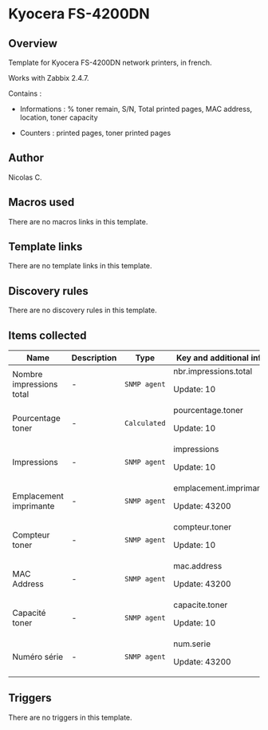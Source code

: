 # Kyocera FS-4200DN

## Overview

Template for Kyocera FS-4200DN network printers, in french.


Works with Zabbix 2.4.7.


Contains :


- Informations : % toner remain, S/N, Total printed pages, MAC address, location, toner capacity


- Counters : printed pages, toner printed pages



## Author

Nicolas C.

## Macros used

There are no macros links in this template.

## Template links

There are no template links in this template.

## Discovery rules

There are no discovery rules in this template.

## Items collected

|Name|Description|Type|Key and additional info|
|----|-----------|----|----|
|Nombre impressions total|<p>-</p>|`SNMP agent`|nbr.impressions.total<p>Update: 10</p>|
|Pourcentage toner|<p>-</p>|`Calculated`|pourcentage.toner<p>Update: 10</p>|
|Impressions|<p>-</p>|`SNMP agent`|impressions<p>Update: 10</p>|
|Emplacement imprimante|<p>-</p>|`SNMP agent`|emplacement.imprimante<p>Update: 43200</p>|
|Compteur toner|<p>-</p>|`SNMP agent`|compteur.toner<p>Update: 10</p>|
|MAC Address|<p>-</p>|`SNMP agent`|mac.address<p>Update: 43200</p>|
|Capacité toner|<p>-</p>|`SNMP agent`|capacite.toner<p>Update: 10</p>|
|Numéro série|<p>-</p>|`SNMP agent`|num.serie<p>Update: 43200</p>|
## Triggers

There are no triggers in this template.

